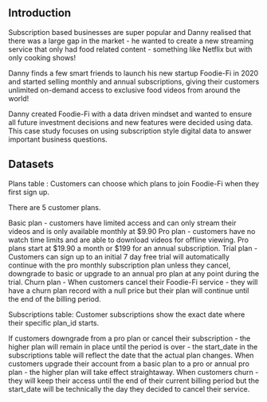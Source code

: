 ## Introduction

Subscription based businesses are super popular and Danny realised that there was a large gap in the market - he wanted to create a new streaming service that only had food related content - something like Netflix but with only cooking shows!

Danny finds a few smart friends to launch his new startup Foodie-Fi in 2020 and started selling monthly and annual subscriptions, giving their customers unlimited on-demand access to exclusive food videos from around the world!

Danny created Foodie-Fi with a data driven mindset and wanted to ensure all future investment decisions and new features were decided using data. This case study focuses on using subscription style digital data to answer important business questions.


## Datasets
Plans table : Customers can choose which plans to join Foodie-Fi when they first sign up.

There are 5 customer plans.

Basic plan - customers have limited access and can only stream their videos and is only available monthly at $9.90
Pro plan - customers have no watch time limits and are able to download videos for offline viewing. Pro plans start at $19.90 a month or $199 for an annual subscription.
Trial plan - Customers can sign up to an initial 7 day free trial will automatically continue with the pro monthly subscription plan unless they cancel, downgrade to basic or upgrade to an annual pro plan at any point during the trial.
Churn plan - When customers cancel their Foodie-Fi service - they will have a churn plan record with a null price but their plan will continue until the end of the billing period.

Subscriptions table: Customer subscriptions show the exact date where their specific plan_id starts.

If customers downgrade from a pro plan or cancel their subscription - the higher plan will remain in place until the period is over - the start_date in the subscriptions table will reflect the date that the actual plan changes.
When customers upgrade their account from a basic plan to a pro or annual pro plan - the higher plan will take effect straightaway.
When customers churn - they will keep their access until the end of their current billing period but the start_date will be technically the day they decided to cancel their service.
